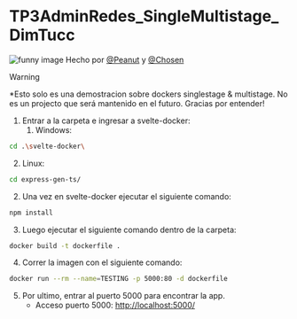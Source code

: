 # TP3AdminRedes_SingleMultistage_DimTucc
![funny image](https://miro.medium.com/v2/resize:fit:1400/format:webp/1*d4l9rmmtG0H9EVZlYNaZLQ.png)
Hecho por [@Peanut](https://github.com/PeanutSouth) y [@Chosen](https://github.com/TheChosenOne7373836)

> [!Warning]
*Esto solo es una demostracion sobre dockers singlestage & multistage. No es un projecto que será mantenido en el futuro. Gracias por entender!

1) Entrar a la carpeta e ingresar a svelte-docker:
   1. Windows:  
```sh
cd .\svelte-docker\
```
   2. Linux:
```sh
cd express-gen-ts/
```

2) Una vez en svelte-docker ejecutar el siguiente comando: 
```sh
npm install
```

3) Luego ejecutar el siguiente comando dentro de la carpeta: 
```sh 
docker build -t dockerfile .
```

4) Correr la imagen con el siguiente comando:
```sh 
docker run --rm --name=TESTING -p 5000:80 -d dockerfile
```

5) Por ultimo, entrar al puerto 5000 para encontrar la app. 
    - Acceso puerto 5000: [http://localhost:5000/](http://localhost:5000/)